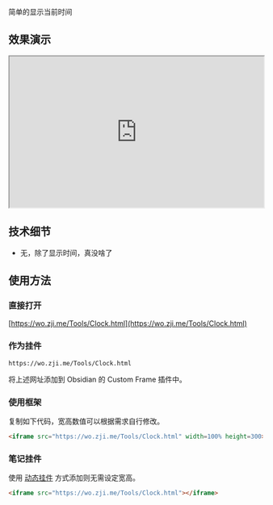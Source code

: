 简单的显示当前时间

## 效果演示

<iframe src="https://wo.zji.me/Tools/Clock.html" width=100% height=300></iframe>

## 技术细节

- 无，除了显示时间，真没啥了

## 使用方法

### 直接打开

[https://wo.zji.me/Tools/Clock.html](https://wo.zji.me/Tools/Clock.html)

### 作为挂件

```text
https://wo.zji.me/Tools/Clock.html
```

将上述网址添加到 Obsidian 的 Custom Frame 插件中。

### 使用框架

复制如下代码，宽高数值可以根据需求自行修改。

```html
<iframe src="https://wo.zji.me/Tools/Clock.html" width=100% height=300></iframe>
```

### 笔记挂件

使用 [动态挂件](/Notes/0005_动态挂件.md) 方式添加则无需设定宽高。

```html
<iframe src="https://wo.zji.me/Tools/Clock.html"></iframe>
```